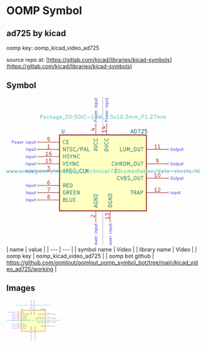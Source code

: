 # OOMP Symbol  
## ad725  by kicad  
  
oomp key: oomp_kicad_video_ad725  
  
source repo at: [https://gitlab.com/kicad/libraries/kicad-symbols](https://gitlab.com/kicad/libraries/kicad-symbols)  
## Symbol  
  
[![working.png](working_600.png)](working.png)  
| name | value | 
| --- | --- | 
| symbol name | Video | 
| library name | Video | 
| oomp key | oomp_kicad_video_ad725 | 
| oomp bot github | https://github.com/oomlout/oomlout_oomp_symbol_bot/tree/main/kicad_video_ad725/working | 
## Images  
  
[![working.png](working_140.png)](working.png)  

